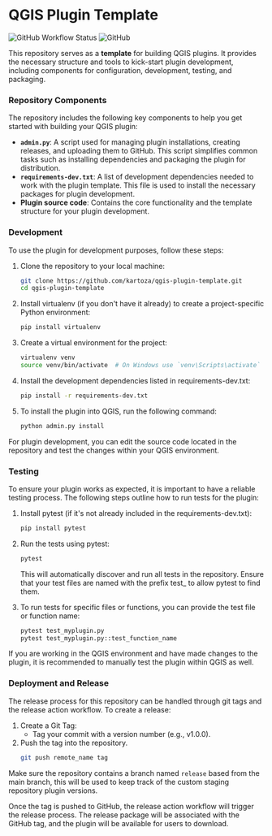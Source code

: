 # QGIS Plugin Template

![GitHub Workflow Status](https://img.shields.io/github/actions/workflow/status/kartoza/qgis-plugin-template/ci.yml?branch=master)
![GitHub](https://img.shields.io/github/license/kartoza/qgis-plugin-template)

This repository serves as a **template** for building QGIS plugins. It provides the necessary structure and tools to kick-start plugin development, including components for configuration, development, testing, and packaging.

### Repository Components

The repository includes the following key components to help you get started with building your QGIS plugin:

- **`admin.py`**: A script used for managing plugin installations, creating releases, and uploading them to GitHub. This script simplifies common tasks such as installing dependencies and packaging the plugin for distribution.
- **`requirements-dev.txt`**: A list of development dependencies needed to work with the plugin template. This file is used to install the necessary packages for plugin development.
- **Plugin source code**: Contains the core functionality and the template structure for your plugin development.

### Development

To use the plugin for development purposes, follow these steps:

1. Clone the repository to your local machine:
   ```bash
   git clone https://github.com/kartoza/qgis-plugin-template.git
   cd qgis-plugin-template
   
2. Install virtualenv (if you don't have it already) to create a project-specific Python environment:
   ```bash 
   pip install virtualenv
   ```
3. Create a virtual environment for the project:
    
    ```bash
    virtualenv venv
    source venv/bin/activate  # On Windows use `venv\Scripts\activate`
    ```

4. Install the development dependencies listed in requirements-dev.txt:
    
    ```bash
    pip install -r requirements-dev.txt
    ```

5. To install the plugin into QGIS, run the following command:
    
    ```bash
    python admin.py install
    ```
For plugin development, you can edit the source code located in the repository and 
test the changes within your QGIS environment.

### Testing
To ensure your plugin works as expected, it is important to have a reliable testing process. The following steps outline how to run tests for the plugin:

1. Install pytest (if it's not already included in the requirements-dev.txt):
    
    ```bash
    pip install pytest
    ```
2. Run the tests using pytest:

    ```bash
    pytest
   ```
   
    This will automatically discover and run all tests in the repository. Ensure that your test files are named with the prefix test_ to allow pytest to find them.
3. To run tests for specific files or functions, you can provide the test file or function name:

    ```bash
    pytest test_myplugin.py
    pytest test_myplugin.py::test_function_name
   ```
   
If you are working in the QGIS environment and have made changes to the plugin, it is recommended to manually test the plugin within QGIS as well.

### Deployment and Release
The release process for this repository can be handled through git tags and the release action workflow.
To create a release:

1. Create a Git Tag:
    - Tag your commit with a version number (e.g., v1.0.0).
2. Push the tag into the repository.
    ```bash 
    git push remote_name tag
   ```
Make sure the repository contains a branch named `release` based from the main branch, this will be used to keep track of the 
custom staging repository plugin versions.

Once the tag is pushed to GitHub, the release action workflow will trigger the release process. 
The release package will be associated with the GitHub tag, and the plugin will be available for users to download.
